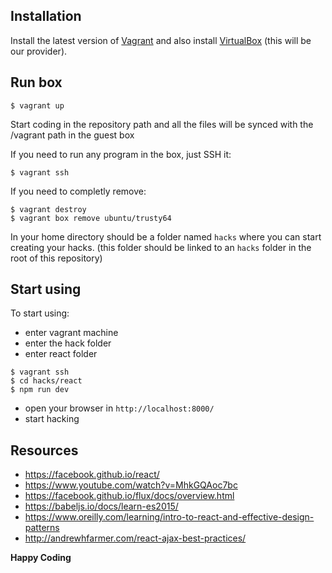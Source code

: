 ## Installation
Install the latest version of [Vagrant](https://www.vagrantup.com/downloads.html) and also install [VirtualBox](https://www.virtualbox.org/wiki/Downloads) (this will be our provider).


## Run box
```
$ vagrant up
```

Start coding in the repository path and all the files will be synced with the /vagrant path in the guest box

If you need to run any program in the box, just SSH it:

```
$ vagrant ssh
```

If you need to completly remove:

```
$ vagrant destroy
$ vagrant box remove ubuntu/trusty64
```

In your home directory should be a folder named `hacks` where you can start creating your hacks.
(this folder should be linked to an `hacks` folder in the root of this repository)

## Start using
To start using:
- enter vagrant machine
- enter the hack folder
- enter react folder

```
$ vagrant ssh
$ cd hacks/react
$ npm run dev
```

- open your browser in `http://localhost:8000/`
- start hacking

## Resources
- https://facebook.github.io/react/
- https://www.youtube.com/watch?v=MhkGQAoc7bc
- https://facebook.github.io/flux/docs/overview.html
- https://babeljs.io/docs/learn-es2015/
- https://www.oreilly.com/learning/intro-to-react-and-effective-design-patterns
- http://andrewhfarmer.com/react-ajax-best-practices/

**Happy Coding**

